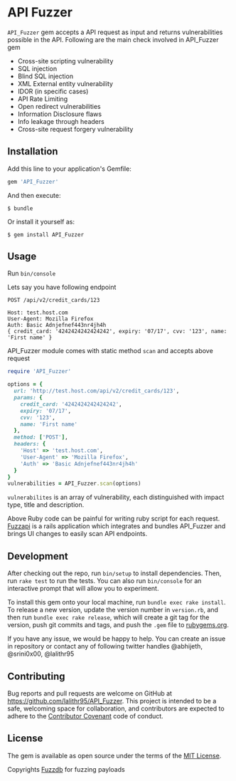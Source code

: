 # API Fuzzer

`API_Fuzzer` gem accepts a API request as input and returns vulnerabilities possible in the API. Following are the main check involved in API_Fuzzer gem

- Cross-site scripting vulnerability
- SQL injection
- Blind SQL injection
- XML External entity vulnerability
- IDOR (in specific cases)
- API Rate Limiting
- Open redirect vulnerabilities
- Information Disclosure flaws
- Info leakage through headers
- Cross-site request forgery vulnerability

## Installation

Add this line to your application's Gemfile:

```ruby
gem 'API_Fuzzer'
```

And then execute:

    $ bundle

Or install it yourself as:

    $ gem install API_Fuzzer

## Usage

Run `bin/console`

Lets say you have following endpoint

```
POST /api/v2/credit_cards/123

Host: test.host.com
User-Agent: Mozilla Firefox
Auth: Basic Adnjefnef443nr4jh4h
{ credit_card: '4242424242424242', expiry: '07/17', cvv: '123', name: 'First name' }
```

API_Fuzzer module comes with static method `scan` and accepts above request
```ruby
require 'API_Fuzzer'

options = {
  url: 'http://test.host.com/api/v2/credit_cards/123',
  params: {
    credit_card: '4242424242424242',
    expiry: '07/17',
    cvv: '123',
    name: 'First name'
  },
  method: ['POST'],
  headers: {
    'Host' => 'test.host.com',
    'User-Agent' => 'Mozilla Firefox',
    'Auth' => 'Basic Adnjefnef443nr4jh4h'
  }
}
vulnerabilities = API_Fuzzer.scan(options)
```
`vulnerabilites` is an array of vulnerability, each distinguished with impact type, title and description.


Above Ruby code can be painful for writing ruby script for each request. [Fuzzapi](https://github.com/lalithr95/Fuzzapi) is a rails application which integrates and bundles API_Fuzzer and brings UI changes to easily scan API endpoints.

## Development

After checking out the repo, run `bin/setup` to install dependencies. Then, run `rake test` to run the tests. You can also run `bin/console` for an interactive prompt that will allow you to experiment.

To install this gem onto your local machine, run `bundle exec rake install`. To release a new version, update the version number in `version.rb`, and then run `bundle exec rake release`, which will create a git tag for the version, push git commits and tags, and push the `.gem` file to [rubygems.org](https://rubygems.org).

If you have any issue, we would be happy to help. You can create an issue in repository or contact any of following twitter handles
@abhijeth, @srini0x00, @lalithr95 

## Contributing

Bug reports and pull requests are welcome on GitHub at https://github.com/lalithr95/API_Fuzzer. This project is intended to be a safe, welcoming space for collaboration, and contributors are expected to adhere to the [Contributor Covenant](http://contributor-covenant.org) code of conduct.


## License

The gem is available as open source under the terms of the [MIT License](http://opensource.org/licenses/MIT).

Copyrights [Fuzzdb](https://github.com/fuzzdb-project/fuzzdb) for fuzzing payloads
